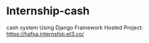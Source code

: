 # Internship-cash
cash system Using Django Framework
Hosted Project: https://hafsa.internship.et3.co/
